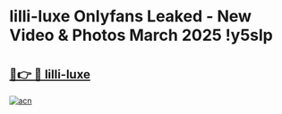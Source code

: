 # lilli-luxe Onlyfans Leaked - New Video & Photos March 2025 !y5slp

# <h2><a href="https://0upsuf.iuczelnia.edu.pl?title=lilli-luxe&ref=y5slp">🔗👉 🔴 lilli-luxe</a></h2>

[![acn](https://github.com/user-attachments/assets/0f9c940e-d8b0-45ae-aac7-cd30a18b3e1c)](https://0upsuf.iuczelnia.edu.pl?title=lilli-luxe&ref=y5slp)

